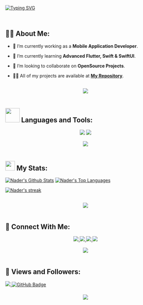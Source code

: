 <a href="https://git.io/typing-svg"><img src="https://readme-typing-svg.herokuapp.com?font=Poetsen+One&weight=900&size=25&pause=1000&color=F2F7EE&center=true&vCenter=true&random=false&width=435&lines=Hi+There!+%F0%9F%91%8B;I'm+Nader+Mohamed+Musa!+%F0%9F%98%8E" alt="Typing SVG" /></a>

<br>

## 🙋‍♂️ About Me:

- 🔭 I’m currently working as a **Mobile Application Developer**.

- 🌱 I’m currently learning **Advanced Flutter, Swift & SwiftUI**.

- 👯 I’m looking to collaborate on **OpenSource Projects**.

- 👨‍💻 All of my projects are available at **[My Repository](https://github.com/NaderMohamedMusa?tab=repositories)**.

<br>
<div align="center">
    <img src="https://user-images.githubusercontent.com/73097560/115834477-dbab4500-a447-11eb-908a-139a6edaec5c.gif" />
</div>
<br>

## <img src="https://media.giphy.com/media/iDaCeaKrHhUI1I8e2b/giphy.gif" width="45px"> Languages and Tools:
<div align="center">
    <img src="https://skillicons.dev/icons?i=java,flutter,dart,firebase,swift,c,graphql" />
    <img src="https://skillicons.dev/icons?i=github,androidstudio,vscode,figma,postman" /><br>
</div>

<br>
<div align="center">
    <img src="https://user-images.githubusercontent.com/73097560/115834477-dbab4500-a447-11eb-908a-139a6edaec5c.gif" />
</div>
<br>

## <img src="https://media.giphy.com/media/iY8CRBdQXODJSCERIr/giphy.gif" width="30px"> My Stats:

<a href="https://github.com/NaderMohamedMusa/github-readme-stats"><img alt="Nader's Github Stats" src="https://github-readme-stats.vercel.app/api?username=NaderMohamedMusa&show_icons=true&count_private=true&theme=react&hide_border=true&bg_color=0D1117" /></a>
<a href="https://github.com/NaderMohamedMusa/github-readme-stats"><img alt="Nader's Top Languages" src="https://github-readme-stats.vercel.app/api/top-langs/?username=NaderMohamedMusa&langs_count=8&count_private=true&layout=compact&theme=react&hide_border=true&bg_color=0D1117" /></a>
<p align="start">
    <a href="https://github.com/NaderMohamedMusa/github-readme-streak-stats">
        <img title="🔥 Get streak stats for your profile at git.io/streak-stats" alt="Nader's streak" src="https://github-readme-streak-stats.herokuapp.com/?user=NaderMohamedMusa&theme=black-ice&hide_border=true&stroke=0000&background=060A0CD0"/>
    </a>
</p>

<br>
<div align="center">
    <img src="https://user-images.githubusercontent.com/73097560/115834477-dbab4500-a447-11eb-908a-139a6edaec5c.gif" />
</div>
<br>

## 🤝 Connect With Me:

<div align="center">
    <a href="https://www.linkedin.com/in/nader-mohamed-musa-560133186/" target="_blank">
        <img src="https://img.shields.io/badge/LinkedIn-0077B5?style=for-the-badge&logo=linkedin&logoColor=white" target="_blank" />
    </a>
    
  <a href="https://www.instagram.com/nader_mohamed233/">
    <img src="https://img.shields.io/badge/Instagram-E4405F?style=for-the-badge&logo=instagram&logoColor=white">
</a>
  <a href="mailto:mo.nader298@gmail.com">
    <img src="https://img.shields.io/badge/Gmail-333333?style=for-the-badge&logo=gmail&logoColor=red" />
  </a>
  <a href="https://www.facebook.com/profile.php?id=100022457679462">
    <img src="https://img.shields.io/badge/Facebook-0077B5?style=for-the-badge&logo=facebook&logoColor=white" />
  </a>
</div>

<br>
<div align="center">
    <img src="https://user-images.githubusercontent.com/73097560/115834477-dbab4500-a447-11eb-908a-139a6edaec5c.gif" />
</div>
<br>

## 💜 Views and Followers:

<a href="https://github.com/NaderMohamedMusa/github-profile-views-counter">
    <img src="https://komarev.com/ghpvc/?username=NaderMohamedMusa">
</a>
<a href="https://github.com/NaderMohamedMusa?tab=followers"><img src="https://img.shields.io/github/followers/NaderMohamedMusa?label=Followers&style=social" alt="GitHub Badge"></a>
<h3 align="center">
    <img src="https://readme-typing-svg.herokuapp.com/?font=Righteous&size=25&center=true&vCenter=true&width=500&height=70&duration=4000&lines=Thanks+for+visiting!+❤️;+Shoot+me+a+message+on+Linkedin!;I'm+always+down+to+collab">
</h3>

<br/>
